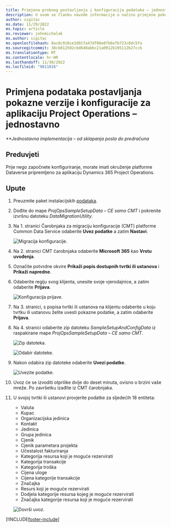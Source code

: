 ```yaml
---
title: Primjena probnog postavljanja i konfiguracija podataka – jednostavno
description: U ovom se članku navode informacije o načinu primjene pokaznih postavki i konfiguracijskih podataka za aplikaciju Project Operations.
author: sigitac
ms.date: 11/29/2022
ms.topic: article
ms.reviewer: johnmichalak
ms.author: sigitac
ms.openlocfilehash: 8ac8c910ce2d91fa47df08e8fb6efb723c0dc5fa
ms.sourcegitcommit: 38cb012502cbd640abbc21a0912b195112b27ccb
ms.translationtype: MT
ms.contentlocale: hr-HR
ms.lasthandoff: 11/30/2022
ms.locfileid: "9811016"
---
```

# <a name="apply-demo-setup-and-configuration-data-for-project-operations---lite"></a>Primjena podataka postavljanja pokazne verzije i konfiguracije za aplikaciju Project Operations – jednostavno 

_**Jednostavna implementacija – od sklapanja posla do predračuna_



## <a name="prerequisites"></a>Preduvjeti

Prije nego započnete konfiguriranje, morate imati okruženje platforme Dataverse pripremljeno za aplikaciju Dynamics 365 Project Operations.


## <a name="instructions"></a>Upute

1. Preuzmite paket instalacijskih [podataka](https://download.microsoft.com/download/3/4/1/341bf279-a64f-4baa-af31-ce624859b518/ProjOpsSampleSetupData-%20CE%20only.zip). 
1. Dođite do mape *ProjOpsSampleSetupData – CE samo CMT* i pokrenite izvršnu datoteku *DataMigrationUtility*.
1. Na 1. stranici Čarobnjaka za migraciju konfiguracije (CMT) platforme Common Data Service odaberite **Uvez podatke** a zatim **Nastavi**.

    ![Migracija konfiguracije.](./media/1ConfigurationMigration.png)

1. Na 2. stranici CMT čarobnjaka odaberite **Microsoft 365** kao **Vrstu uvođenja**.
1. Označite potvrdne okvire **Prikaži popis dostupnih tvrtki ili ustanova** i **Prikaži napredne**.
1. Odaberite regiju svog klijenta, unesite svoje vjerodajnice, a zatim odaberite **Prijava**.

   ![Konfiguracija prijave.](./media/2ConfigurationSignin.png)

1. Na 3. stranici, s popisa tvrtki ili ustanova na klijentu odaberite u koju tvrtku ili ustanovu želite uvesti pokazne podatke, a zatim odaberite **Prijava**.
1. Na 4. stranici odaberite zip datoteku *SampleSetupAndConfigData* iz raspakirane mape *ProjOpsSampleSetupData – CE samo CMT*.

   ![Zip datoteka.](./media/3ZipFile.png)

   ![Odabir datoteke.](./media/4SelectAFile.png)

1. Nakon odabira zip datoteke odaberite **Uvezi podatke**.

   ![Uvezite podatke.](./media/5ImportData.png)

1. Uvoz će se izvoditi otprilike dvije do deset minuta, ovisno o brzini vaše mreže. Po završetku izađite iz CMT čarobnjaka. 
1. U svojoj tvrtki ili ustanovi provjerite podatke za sljedećih 18 entiteta:

    -   Valuta
    -   Kupac
    -   Organizacijska jedinica
    -   Kontakt
    -   Jedinica
    -   Grupa jedinica
    -   Cjenik
    -   Cjenik parametara projekta 
    -   Učestalost fakturiranja
    -   Kategorija resursa koji je moguće rezervirati
    -   Kategorija transakcije
    -   Kategorija troška
    -   Cijena uloge
    -   Cijena kategorije transakcije
    -   Značajka
    -   Resurs koji je moguće rezervirati
    -   Dodjela kategorije resursa kojeg je moguće rezervirati
    -   Značajka kategorije resursa koji je moguće rezervirati

    ![Dovrši uvoz.](./media/6CompleteImport.png)


[!INCLUDE[footer-include](../includes/footer-banner.md)]
